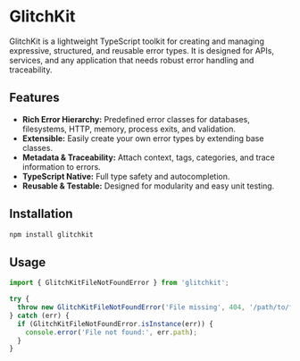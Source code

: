 # GlitchKit

GlitchKit is a lightweight TypeScript toolkit for creating and managing expressive, structured, and reusable error types. It is designed for APIs, services, and any application that needs robust error handling and traceability.

## Features

- **Rich Error Hierarchy:** Predefined error classes for databases, filesystems, HTTP, memory, process exits, and validation.
- **Extensible:** Easily create your own error types by extending base classes.
- **Metadata & Traceability:** Attach context, tags, categories, and trace information to errors.
- **TypeScript Native:** Full type safety and autocompletion.
- **Reusable & Testable:** Designed for modularity and easy unit testing.

## Installation

```sh
npm install glitchkit
```

## Usage

```javascript
import { GlitchKitFileNotFoundError } from 'glitchkit';

try {
  throw new GlitchKitFileNotFoundError('File missing', 404, '/path/to/file');
} catch (err) {
  if (GlitchKitFileNotFoundError.isInstance(err)) {
    console.error('File not found:', err.path);
  }
}
```
